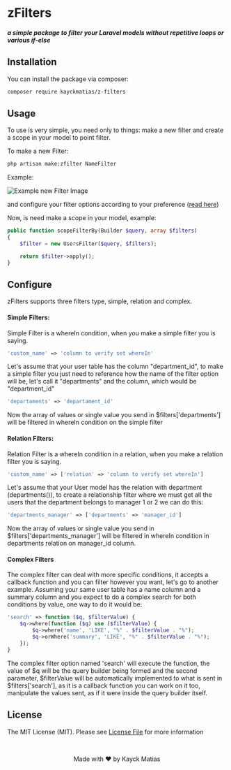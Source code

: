 # zFilters

##### a simple package to filter your Laravel models without repetitive loops or various if-else

## Installation

You can install the package via composer:

```bash
composer require kayckmatias/z-filters
```

## Usage
To use is very simple, you need only to things: make a new filter and create a scope in your model to point filter.

To make a new Filter:

```bash
php artisan make:zfilter NameFilter
```

Example:

![Example new Filter Image](https://i.imgur.com/A6dmq1Q.png)

and configure your filter options according to your preference
([read here](#configure))

Now, is need make a scope in your model, example:
```php
public function scopeFilterBy(Builder $query, array $filters)
{
    $filter = new UsersFilter($query, $filters);

    return $filter->apply();
}
```

## Configure
zFilters supports three filters type, simple, relation and complex.

#### Simple Filters:
Simple Filter is a whereIn condition, when you make a simple filter you is saying.
```php
'custom_name' => 'column to verify set whereIn'
```
Let's assume that your user table has the column "department_id", to make a simple filter you just need to reference how the name of the filter option will be, let's call it "departments" and the column, which would be
"department_id"

```php
'departaments' => 'departament_id'
```

Now the array of values or single value you send in $filters['departments'] will be filtered in whereIn condition on the simple filter

#### Relation Filters:
Relation Filter is a whereIn condition in a relation, when you make a relation filter you is saying.
```php
'custom_name' => ['relation' => 'column to verify set whereIn']
```
Let's assume that your User model has the relation with department (departments()), to create a relationship filter where we must get all the users that the department belongs to manager 1 or 2 we can do this:

```php
'departments_manager' => ['departments' => 'manager_id']
```

Now the array of values or single value you send in $filters['departments_manager'] will be filtered in whereIn condition in departments relation on manager_id column.

#### Complex Filters
The complex filter can deal with more specific conditions, it accepts a callback function and you can filter however you want, let's go to another example.
Assuming your same user table has a name column and a summary column and you expect to do a complex search for both conditions by value, one way to do it would be:
```php
'search' => function ($q, $filterValue) {
    $q->where(function ($q) use ($filterValue) {
        $q->where('name', 'LIKE', "%" . $filterValue . "%");
        $q->orWhere('summary', 'LIKE', "%" . $filterValue . "%");
    });
}
```

The complex filter option named 'search' will execute the function, the value of $q will be the query builder being formed and the second parameter, $filterValue will be automatically implemented to what is sent in $filters['search'], as it is a callback function you can work on it too, manipulate the values sent, as if it were inside the query builder itself.

## License

The MIT License (MIT). Please see [License File](LICENSE.md) for more information

<br />
<p align="center">Made with &hearts; by Kayck Matias</p>